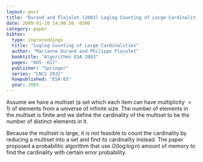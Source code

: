 ```yaml
---
layout: post
title: "Durand and Flajolet (2003) Loglog Counting of Large Cardinalities (ESA'03)"
date: 2009-01-10 14:00:58 -0500
category: paper
bibtex:
  type: inproceedings
  title: "Loglog Counting of Large Cardinalities"
  author: "Marianne Durand and Philippe Flajolet"
  booktitle: "Algorithms ESA 2003"
  pages: "605--617"
  publisher: "Springer"
  series: "LNCS 2832"
  howpublished: "ESA'03"
  year: 2003
---
```

Assume we have a multiset (a set which each item can have multiplicity $> 1$) of
elements from a universe of infinite size. The number of elements in the
multiset is finite and we define the cardinality of the multiset to be the
number of distinct elements in it.

Because the multiset is large, it is not feasible to count the cardinality by
reducing a multiset into a set and find its cardinality instead. The paper
proposed a probabilitic algorithm that use $O(\log\log n)$ amount of memory to
find the cardinality with certain error probability.
